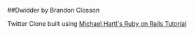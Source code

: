 ##Dwidder by Brandon Closson

Twitter Clone built using [Michael Hartl's Ruby on Rails Tutorial](http://ruby.railstutorial.org/)